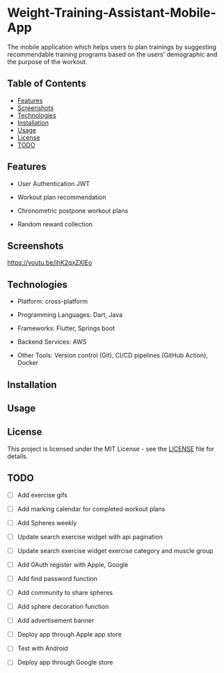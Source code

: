 # Weight-Training-Assistant-Mobile-App
The mobile application which helps users to plan trainings by suggesting recommendable training programs based on the users' demographic and the purpose of the workout.

## Table of Contents
- [Features](#features)
- [Screenshots](#screenshots)
- [Technologies](#technologies)
- [Installation](#installation)
- [Usage](#usage)
- [License](#license)
- [TODO](#todo)


## Features
- User Authentication JWT
  
- Workout plan recommendation
  
- Chronometric postpone workout plans
  
- Random reward collection

## Screenshots
https://youtu.be/ihK2qxZXlEo

## Technologies
- Platform: cross-platform

- Programming Languages: Dart, Java

- Frameworks: Flutter, Springs boot

- Backend Services: AWS

- Other Tools: Version control (Git), CI/CD pipelines (GitHub Action), Docker

## Installation

## Usage

## License

This project is licensed under the MIT License - see the [LICENSE](LICENSE) file for details.

## TODO
- [ ] Add exercise gifs
  
- [ ] Add marking calendar for completed workout plans
  
- [ ] Add Spheres weekly
  
- [ ] Update search exercise widget with api pagination
  
- [ ] Update search exercise widget exercise category and muscle group
  
- [ ] Add 0Auth register with Apple, Google
  
- [ ] Add find password function
  
- [ ] Add community to share spheres
  
- [ ] Add sphere decoration function
  
- [ ] Add advertisement banner
  
- [ ] Deploy app through Apple app store
  
- [ ] Test with Android
  
- [ ] Deploy app through Google store
  
